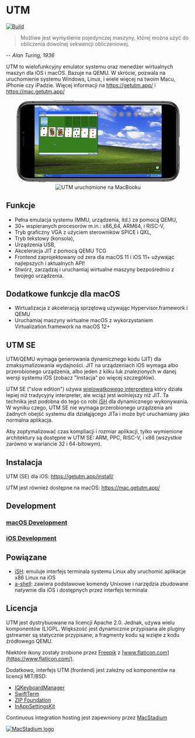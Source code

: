 #  UTM
[![Build](https://github.com/utmapp/UTM/workflows/Build/badge.svg?branch=master&event=push)][1]

> Możliwe jest wymyślenie pojedynczej maszyny, której można użyć do obliczenia dowolnej sekwencji obliczeniowej.

-- <cite>Alan Turing, 1936</cite>

UTM to wielofunkcyjny emulator systemu oraz menedżer wirtualnych maszyn dla iOS i macOS. Bazuje na QEMU. W skrócie, pozwala na uruchomienie systemu Windows, Linux, i wiele więcej na twoim Macu, iPhonie czy iPadzie. Więcej informacji na https://getutm.app/ i https://mac.getutm.app/

<p align="center">
  <img width="450px" alt="UTM uruchomione na iPhonie" src="screen.png">
  <br>
  <img width="450px" alt="UTM uruchomione na MacBooku" src="screenmac.png">
</p>

## Funkcje

* Pełna emulacja systemu (MMU, urządzenia, itd.) za pomocą QEMU,
* 30+ wspieranych procesorów m.in.: x86_64, ARM64, i RISC-V,
* Tryb graficzny VGA z użyciem sterowników SPICE i QXL,
* Tryb tekstowy (konsola),
* Urządzenia USB,
* Akceleracja JIT z pomocą QEMU TCG
* Frontend zaprojektowany od zera dla macOS 11 i iOS 11+ używając najlepszych i aktualnych API!
* Stwórz, zarządzaj i uruchamiaj wirtualne maszyny bezpośrednio z twojego urządzenia.

## Dodatkowe funkcje dla macOS

* Wirtualizacja z akceleracją sprzętową używając Hypervisor.framework i QEMU
* Uruchamiaj maszyny wirtualne macOS z wykorzystaniem Virtualization.framework na macOS 12+

## UTM SE

UTM/QEMU wymaga generowania dynamicznego kodu (JIT) dla zmaksymalizowania wydajności. JIT na urządzeniach iOS wymaga albo przerobionego urządzenia, albo jeden z kilku luk znalezionych w danej wersji systemu iOS (zobacz "Instacja" po więcej szczegółów).

UTM SE ("slow edition") używa [wielowątkowego interpretera][3] który działa lepiej niż tradycyjny interpreter, ale wciąż jest wolniejszy niż JIT. Ta technika jest podobna do tego co robi [iSH][4] dla dynamicznego wykonywania. W wyniku czego, UTM SE nie wymaga przerobionego urządzenia ani żadnych obejść systemu dla działąjącego JITa i może być uruchamiany jako normalna aplikacja.

Aby zoptymalizować czas kompliacji i rozmiar aplikacji, tylko wymienione architektury są dostępne w UTM SE: ARM, PPC, RISC-V, i x86 (wszystkie zarówno w wariancie 32 i 64-bitowym).

## Instalacja

UTM (SE) dla iOS: https://getutm.app/install/

UTM jest również dostępne na macOS: https://mac.getutm.app/

## Development

### [macOS Development](Documentation/MacDevelopment.md)

### [iOS Development](Documentation/iOSDevelopment.md)

## Powiązane

* [iSH][4]: emuluje interfejs terminala systemu Linux aby uruchomić aplikacje x86 Linux na iOS
* [a-shell][5]: zawiera podstawowe komendy Unixowe i narzędzia zbudowane natywnie dla iOS i dostępnych przez interfejs terminala

## Licencja

UTM jest dystrybuowane na licencji Apache 2.0. Jednak, używa wielu komponentów (L)GPL. Większość jest dynamicznie przypisana ale pluginy gstreamer są statycznie przypisane, a fragmenty kodu są wzięte z kodu źródłowego QEMU.

Niektóre ikony zostały zrobione przez [Freepik](https://www.freepik.com) z [www.flaticon.com](https://www.flaticon.com/).

Dodatkowo, interfejs UTM (frontend) jest zależny od komponentów na licencji MIT/BSD:

* [IQKeyboardManager](https://github.com/hackiftekhar/IQKeyboardManager)
* [SwiftTerm](https://github.com/migueldeicaza/SwiftTerm)
* [ZIP Foundation](https://github.com/weichsel/ZIPFoundation)
* [InAppSettingsKit](https://github.com/futuretap/InAppSettingsKit)

Continuous integration hosting jest zapewniony przez [MacStadium](https://www.macstadium.com/opensource)

[<img src="https://uploads-ssl.webflow.com/5ac3c046c82724970fc60918/5c019d917bba312af7553b49_MacStadium-developerlogo.png" alt="MacStadium logo" width="250">](https://www.macstadium.com)

  [1]: https://github.com/utmapp/UTM/actions?query=event%3Arelease+workflow%3ABuild
  [2]: screen.png
  [3]: https://github.com/ktemkin/qemu/blob/with_tcti/tcg/aarch64-tcti/README.md
  [4]: https://github.com/ish-app/ish
  [5]: https://github.com/holzschu/a-shell
